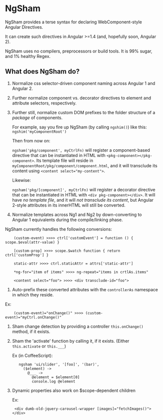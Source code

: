 # NgSham

NgSham provides a terse syntax for declaring WebComponent-style Angular Directives.

It can create such directives in Angular >=1.4 (and, hopefully soon, Angular 2).

NgSham uses no compilers, preprocessors or build tools. It is 99% sugar, and 1% healthy Regex.

## What does NgSham do?

1. Normalize css selector-driven component naming across Angular 1 and Angular 2.

1. Further normalize component vs. decorator directives to element and attribute selectors, respectively.

1. Further still, normalize custom DOM prefixes to the folder structure of a _package_ of components.

      For example, say you fire up NgSham (by calling `ngshim()`) like this: `ngshim('myComponentRoot')`

      Then from now on:

      `ngsham('pkg/component', myCtrlFn)` will register a component-based directive that can be instantiated in HTML with `<pkg-component></pkg-component>`. Its template file will reside in `myComponentRoot/pkg/component/component.html`, and it will transclude its content using `<content select="my-content">`.

      Likewise:

      `ngsham('pkg/[component]', myCtrlFn)` will register a decorator directive that can be instantiated in HTML with `<div pkg-component></div>`. It will have _no template file_, and it will _not transclude its content_, but Angular 2-style attributes in its innerHTML will still be converted.

1. Normalize templates across Ng1 and Ng2 by down-converting to Angular 1 equivalents during the compile/linking phase.

  NgSham currently handles the following conversions:

        (custom-event) >>>> ctrl['customEvent'] = function () { scope.$eval(attr-value) }

        [custom-prop] >>>> scope.$watch function { return ctrl['customProp'] }

        static-attr >>>> ctrl.staticAttr = attrs['static-attr']

        *ng-for="item of items" >>>> ng-repeat="items in crtlAs.items"

        <content select="foo"> >>>> <div transclude-id="foo">

1. Auto-prefix these converted attributes with the `controllerAs` namespace in which they reside.

  Ex:

        (custom-event)="onChange()" >>>> (custom-event)="myCtrl.onChange()"

1. Sham change detection by providing a controller `this.onChange()` method, if it exists.

1. Sham the 'activate' function by calling it, if it exists. (Either `this.activate` or `this.___`)

      Ex (in CoffeeScript):

          ngsham 'ui/slider', '[foo]', '(bar)',
            ($element) ->
              @___ ->
                @element = $element[0]
                console.log @element

1. Dynamic properties also work on $scope-dependent children

    Ex:

        <div dumb-old-jquery-carousel-wrapper [images]="fetchImages()"></div>
